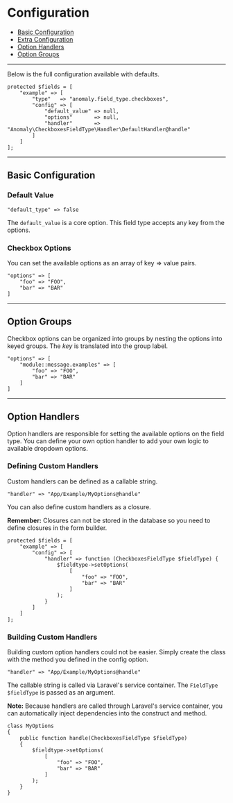 # Configuration

- [Basic Configuration](#basic)
- [Extra Configuration](#extra)
- [Option Handlers](#handlers)
- [Option Groups](#groups)

<hr>

Below is the full configuration available with defaults.

    protected $fields = [
        "example" => [
            "type"   => "anomaly.field_type.checkboxes",
            "config" => [
                "default_value" => null,
                "options"       => null,
                "handler"       => "Anomaly\CheckboxesFieldType\Handler\DefaultHandler@handle"
            ]
        ]
    ];

<hr>

<a name="basic"></a>
## Basic Configuration

### Default Value

    "default_type" => false

The `default_value` is a core option. This field type accepts any key from the options.

### Checkbox Options

You can set the available options as an array of key => value pairs.

    "options" => [
        "foo" => "FOO",
        "bar" => "BAR"
    ]

<hr>

<a name="groups"></a>
## Option Groups

Checkbox options can be organized into groups by nesting the options into keyed groups. The _key_ is translated into the group label.

    "options" => [
        "module::message.examples" => [
            "foo" => "FOO",
            "bar" => "BAR"
        ]
    ]

<hr>

<a name="handlers"></a>
## Option Handlers

Option handlers are responsible for setting the available options on the field type. You can define your own option handler to add your own logic to available dropdown options.

### Defining Custom Handlers

Custom handlers can be defined as a callable string.

    "handler" => "App/Example/MyOptions@handle"

You can also define custom handlers as a closure.

<div class="alert alert-info">
<strong>Remember:</strong> Closures can not be stored in the database so you need to define closures in the form builder.
</div>

    protected $fields = [
        "example" => [
            "config" => [
                "handler" => function (CheckboxesFieldType $fieldType) {
                    $fieldtype->setOptions(
                        [
                            "foo" => "FOO",
                            "bar" => "BAR"
                        ]
                    );
                }
            ]
        ]
    ];

### Building Custom Handlers

Building custom option handlers could not be easier. Simply create the class with the method you defined in the config option.

    "handler" => "App/Example/MyOptions@handle"

The callable string is called via Laravel's service container. The `FieldType $fieldType` is passed as an argument.

<div class="alert alert-primary">
<strong>Note:</strong> Because handlers are called through Laravel's service container, you can automatically inject dependencies into the construct and method.
</div>

    class MyOptions
    {
        public function handle(CheckboxesFieldType $fieldType)
        {
            $fieldtype->setOptions(
                [
                    "foo" => "FOO",
                    "bar" => "BAR"
                ]
            );
        }
    }
